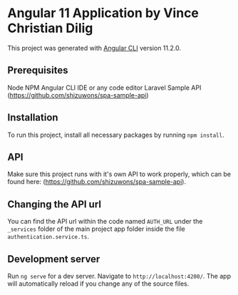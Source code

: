 # Angular 11 Application by Vince Christian Dilig

This project was generated with [Angular CLI](https://github.com/angular/angular-cli) version 11.2.0.

## Prerequisites

Node
NPM
Angular CLI
IDE or any code editor
Laravel Sample API (https://github.com/shizuwons/spa-sample-api)

## Installation

To run this project, install all necessary packages by running `npm install`.

## API

Make sure this project runs with it's own API to work properly, which can be found here: (https://github.com/shizuwons/spa-sample-api).

## Changing the API url

You can find the API url within the code named `AUTH_URL` under the `_services` folder of the main project app folder inside the file `authentication.service.ts`.

## Development server

Run `ng serve` for a dev server. Navigate to `http://localhost:4200/`. The app will automatically reload if you change any of the source files.